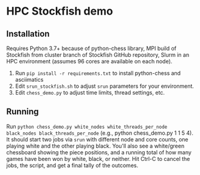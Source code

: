 # HPC Stockfish demo

## Installation

Requires
Python 3.7+ because of python-chess library,
MPI build of Stockfish from cluster branch of Stockfish GitHub repository,
Slurm in an HPC environment (assumes 96 cores are available on each node).

1. Run `pip install -r requirements.txt` to install python-chess and asciimatics
2. Edit `srun_stockfish.sh` to adjust `srun` parameters for your environment.
3. Edit `chess_demo.py` to adjust time limits, thread settings, etc.

## Running

Run `python chess_demo.py white_nodes white_threads_per_node black_nodes black_threads_per_node` (e.g., python chess_demo.py 1 1 5 4).
It should start two jobs via `srun` with different node and core counts,
one playing white and the other playing black.
You'll also see a white/green chessboard showing the piece positions,
and a running total of how many games have been won by white, black, or neither.
Hit Ctrl-C to cancel the jobs, the script, and get a final tally of the outcomes.
